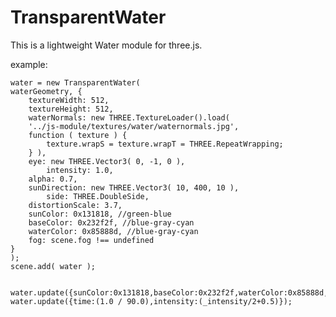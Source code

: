 # TransparentWater

This is a lightweight Water module for three.js.


example:

    water = new TransparentWater(
	waterGeometry, {
	    textureWidth: 512,
	    textureHeight: 512,
	    waterNormals: new THREE.TextureLoader().load(
		'../js-module/textures/water/waternormals.jpg',
		function ( texture ) {
		    texture.wrapS = texture.wrapT = THREE.RepeatWrapping;
		} ),
	    eye: new THREE.Vector3( 0, -1, 0 ),
            intensity: 1.0,
	    alpha: 0.7,
	    sunDirection: new THREE.Vector3( 10, 400, 10 ),
            side: THREE.DoubleSide,
	    distortionScale: 3.7,
	    sunColor: 0x131818, //green-blue
	    baseColor: 0x232f2f, //blue-gray-cyan
	    waterColor: 0x85888d, //blue-gray-cyan
	    fog: scene.fog !== undefined
	}
    );
    scene.add( water );


    water.update({sunColor:0x131818,baseColor:0x232f2f,waterColor:0x85888d,alpha:0.85});
    water.update({time:(1.0 / 90.0),intensity:(_intensity/2+0.5)});
